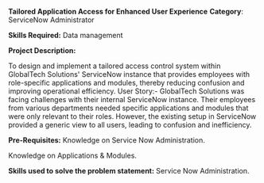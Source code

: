 **Tailored Application Access for Enhanced User Experience**
**Category**: ServiceNow Administrator

**Skills Required:**
Data management

**Project Description:**

To design and implement a tailored access control system within GlobalTech Solutions' ServiceNow instance that provides employees with role-specific applications and modules, thereby reducing confusion and improving operational efficiency.
User Story:-
GlobalTech Solutions was facing challenges with their internal ServiceNow instance. Their employees from various departments needed specific applications and modules that were only relevant to their roles. However, the existing setup in ServiceNow provided a generic view to all users, leading to confusion and inefficiency.


**Pre-Requisites:**
Knowledge on Service Now Administration.

Knowledge on Applications & Modules.

**Skills used to solve the problem statement:**
Service Now Administration.
